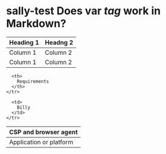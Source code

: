 # sally-test Does var <var>tag</var> work in Markdown?

<table>
  <thead>
    <tr>
      <th>Heading 1</th>
      <th>Headng 2</th>
    </tr>
  <tbody>
    <tr>
      <td>Column 1</td>
      <td>Column 2</td>
    </tr>
    <tr>
      <td>Column 1</td>
      <td>Column 2</td>
    </tr>
  </tbody>
 </table>
 

<table>
  <thead>
    <tr>
      <th>
        CSP and browser agent
      </th>

      <th>
        Requirements
      </th>
    </tr>
  </thead>

  <tbody>
    <tr>
      <td>
        Application or platform
      </td>

      <td>
        Billy
      </td>
    </tr> 
  </tbody>
</table>
